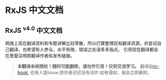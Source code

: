 # RxJS 中文文档

## RxJS <sup>v4.0</sup> 中文文档

网络上现在翻译资料和专题讲解比较零散，所以打算整理现有翻译资源，并尝试自己翻译，也希望有人参与，水平有限，错误之处请多多指点。
引用现在翻译都会在里面注明原翻译作者和发布链接。

> **本翻译未经授权！随时可能删除，请勿作它用！仅供交流学习。** 翻译自[rc-book](https://github.com/xgrommx/rx-book), 也有人提issue,但作者迟迟没有动作.如有侵权，我会立即删除。
